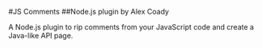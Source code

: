 #JS Comments
##Node.js plugin by Alex Coady

A Node.js plugin to rip comments from your JavaScript code and create a Java-like API page.